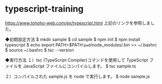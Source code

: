 # typescript-training
https://www.tohoho-web.com/ex/typescript.html
上記のリンクを参照しました。

◆初期設定方法
$ mkdir sample
$ cd sample
$ npm init
$ npm install typescript
$ echo export PATH=\$PATH:`pwd`/node_modules/.bin >> ~/.bashrc
$ source ~/.bashrc
$ tsc --version

◆実行方法
１）tsc (TypeScript Compiler)コマンドを使用して TypeScript ファイルを JavaScript ファイルにコンパイルします。
$ tsc sample.ts

２）コンパイルされた sample.js を node で実行します。
$ node sample.js
